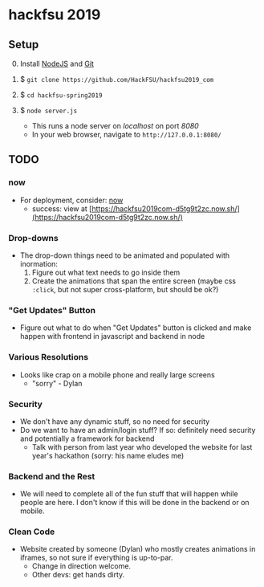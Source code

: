 
# hackfsu 2019

## Setup

0. Install [NodeJS](https://nodejs.org/en/download/) and [Git](https://git-scm.com/downloads)

1. $ `git clone https://github.com/HackFSU/hackfsu2019_com`

2. $ `cd hackfsu-spring2019`

3. $ `node server.js`
    - This runs a node server on *localhost* on port *8080*
    - In your web browser, navigate to `http://127.0.0.1:8080/`


## TODO

### now

+ For deployment, consider: [now](https://zeit.co/now)
    - success: view at [https://hackfsu2019com-d5tg9t2zc.now.sh/](https://hackfsu2019com-d5tg9t2zc.now.sh/)

### Drop-downs

+ The drop-down things need to be animated and populated with inormation:
    1. Figure out what text needs to go inside them
    2. Create the animations that span the entire screen (maybe css `:click`, but not
       super cross-platform, but should be ok?)

### "Get Updates" Button

+ Figure out what to do when "Get Updates" button is clicked and make happen
  with frontend in javascript and backend in node

### Various Resolutions

+ Looks like crap on a mobile phone and really large screens
    - "sorry" - Dylan

### Security

+ We don't have any dynamic stuff, so no need for security
+ Do we want to have an admin/login stuff? If so: definitely need security and
  potentially a framework for backend
    - Talk with person from last year who developed the website for last year's
      hackathon (sorry: his name eludes me)

### Backend and the Rest

+ We will need to complete all of the fun stuff that will happen while people
  are here. I don't know if this will be done in the backend or on mobile.

### Clean Code

+ Website created by someone (Dylan) who mostly creates animations in iframes,
  so not sure if everything is up-to-par.
    - Change in direction welcome.
    - Other devs: get hands dirty.


